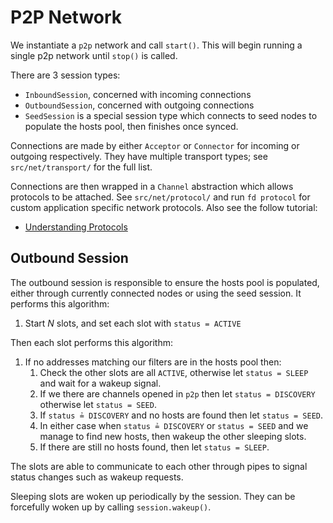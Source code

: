 # P2P Network

We instantiate a `p2p` network and call `start()`. This will begin running a single
p2p network until `stop()` is called.

There are 3 session types:

* `InboundSession`, concerned with incoming connections
* `OutboundSession`, concerned with outgoing connections
* `SeedSession` is a special session type which connects to seed nodes to populate
  the hosts pool, then finishes once synced.

Connections are made by either `Acceptor` or `Connector` for incoming or outgoing
respectively. They have multiple transport types; see `src/net/transport/` for the
full list.

Connections are then wrapped in a `Channel` abstraction which allows
protocols to be attached. See `src/net/protocol/` and run `fd protocol` for custom
application specific network protocols. Also see the follow tutorial:

* [Understanding Protocols](learn/dchat/creating-dchat/protocols.md)

## Outbound Session

The outbound session is responsible to ensure the hosts pool is populated, either
through currently connected nodes or using the seed session.
It performs this algorithm:

1. Start $N$ slots, and set each slot with `status = ACTIVE`

Then each slot performs this algorithm:

1. If no addresses matching our filters are in the hosts pool then:
    1. Check the other slots are all `ACTIVE`, otherwise let `status = SLEEP` and
       wait for a wakeup signal.
    2. If we there are channels opened in `p2p` then let `status = DISCOVERY`
       otherwise let `status = SEED`.
    3. If `status ≟ DISCOVERY` and no hosts are found then let `status = SEED`.
    5. In either case when `status ≟ DISCOVERY` or `status = SEED` and we manage to find
       new hosts, then wakeup the other sleeping slots.
    4. If there are still no hosts found, then let `status = SLEEP`.

The slots are able to communicate to each other through pipes to signal status changes
such as wakeup requests.

Sleeping slots are woken up periodically by the session. They can be forcefully woken up
by calling `session.wakeup()`.


